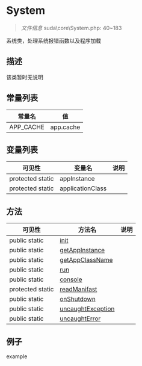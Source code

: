#  System 

> *文件信息* suda\core\System.php: 40~183


系统类，处理系统报错函数以及程序加载


## 描述



该类暂时无说明
## 常量列表
| 常量名  |  值|
|--------|----|
|APP_CACHE | app.cache | 


## 变量列表
| 可见性 |  变量名   | 说明 |
|--------|----|------|
| protected  static  | appInstance | | 
| protected  static  | applicationClass | | 

## 方法

| 可见性 | 方法名 | 说明 |
|--------|-------|------|
|  public  static|[init](System/init.md) |  |
|  public  static|[getAppInstance](System/getAppInstance.md) |  |
|  public  static|[getAppClassName](System/getAppClassName.md) |  |
|  public  static|[run](System/run.md) |  |
|  public  static|[console](System/console.md) |  |
|  protected  static|[readManifast](System/readManifast.md) |  |
|  public  static|[onShutdown](System/onShutdown.md) |  |
|  public  static|[uncaughtException](System/uncaughtException.md) |  |
|  public  static|[uncaughtError](System/uncaughtError.md) |  |
 

## 例子

example